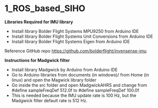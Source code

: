 # 1_ROS_based_SIHO

**Libraries Required for IMU library**
* Install library Bolder Flight Systems MPU9250 from Arduino IDE
* Install library Bolder Flight Systems Unit Conversions from Arduino IDE
* Install library Bolder Flight Systems Eigen from Arduino IDE

Reference GitHub repo https://github.com/bolderflight/invensense-imu

**Instructions for Madgwick filter**
* Install library Madgwick by Arduino from Arduino IDE
* Go to Arduino libraries from documents (in windows)/ from Home (in linux) and open the Magwick library folder
* Go inside the src folder and open MadgwickAHRS and change from #define sampleFreqDef   512.0f to #define sampleFreqDef   100.0f
* This is needed because the IMU update rate is 100 Hz, but the Madgwick filter default rate is 512 Hz.
